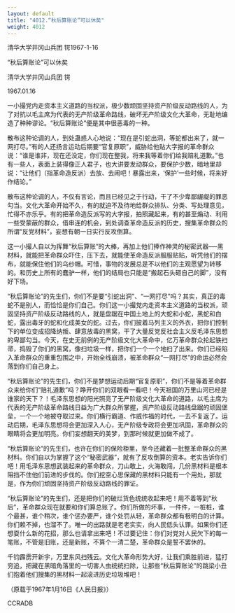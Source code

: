 ```yaml
---
layout: default
title: "4012.“秋后算账论”可以休矣"
weight: 4012
---
```


清华大学井冈山兵团  锷1967-1-16

“秋后算账论”可以休矣

清华大学井冈山兵团  锷

1967.01.16

一小撮党内走资本主义道路的当权派，极少数顽固坚持资产阶级反动路线的人，为了对抗以毛主席为代表的无产阶级革命路线，破坏无产阶级文化大革命，无耻地编造了种种谬论。“秋后算账论”便是其中很恶毒的一种。

散布这种论调的人，到处蛊惑人心地说：“现在是引蛇出洞，等蛇都出来了，就一网打尽。”有的人还扬言运动后期要“官复原职”，威胁给他贴大字报的革命群众说：“谁是谁非，现在还没定，你们现在整我，将来我等着你们给我赔礼道歉。”也有一些人，表面上装得像正人君子，也大讲要发动群众，要保护少数，暗地里却说：“让他们（指革命造反派）去放、去闹吧！暴露出来，‘保护’一些时候，将来好作结论。”

散布这种论调的人，不仅有言论，而且已经见之于行动，干了不少卑鄙龌龊的罪恶勾当。文化大革命开始不久，有的就迫不及待地给群众排队、分类、写处理意见，忙得不亦乐乎。有的把革命造反派写的大字报，拍照藏起来，有的甚至煽动、利用一些受蒙蔽的群众，借串连的机会，到处调查革命造反派的历史，搜集革命群众的所谓“反党材料”，妄想有朝一日实行反攻倒算。

这一小撮人自以为挥舞“秋后算账”的大棒，再加上他们捧作神灵的秘密武器──黑材料，就能把革命群众吓住，压下去，就能使革命造反派服服贴贴，听凭他们的摆布，就能保住他们的乌纱帽。可惜，事物的发展总是不以他们的主观愿望为转移的。和历史上所有的蠢驴一样，他们的结局也只能是“搬起石头砸自己的脚”，没有好下场。

“秋后算账论”的先生们，你们不是要“引蛇出洞”、“一网打尽”吗？其实，真正的毒蛇不是别人，而恰恰是你们自己。你们这一小撮党内走资本主义道路的当权派，顽固坚持资产阶级反动路线的人，就是盘踞在中国土地上的大蛇和小蛇，黑蛇和白蛇，露出毒牙的蛇和化成美女的蛇。过去，你们披着马列主义的外衣，把你们控制下的单位变成招降纳叛、肆意放毒的黑窝，干了大量反党反社会主义反毛泽东思想的卑鄙勾当。今天，在史无前例的无产阶级文化大革命中，亿万革命群众抡起铁扫帚，捣毁了你们的黑窝，像扫垃圾一样，把你们一个一个地扫了出来。你们已经陷入革命群众的重重包围之中，开始全线崩溃，被革命群众“一网打尽”的命运必然会落到你们自己身上。

“秋后算账论”的先生们，你们不是梦想运动后期“官复原职”，你们不是等着革命群众来给你们“赔礼道歉”吗？睁开你们的双眼看一看吧！今天祖国的万里山河已经是谁家的天下？！毛泽东思想的阳光照亮了无产阶级文化大革命的道路，以毛主席为代表的无产阶级革命路线日益为广大群众所掌握，资产阶级反动路线盘踞的顽固堡垒，一个一个地被夺取过来。你们横行霸道、作威作福的时代，一去不复返了。运动后期，毛泽东思想将会更加深入人心，无产阶级专政将会更加巩固，革命群众的眼睛将会更加明亮。你们妄想翻天的美梦，到那时候就更加做不成了。

“秋后算账论”的先生们，也许在你们的保险柜里，至今还藏着一批整革命群众的黑材料。你们自以为掌握了这个“秘密武器”，就有了反攻倒算的资本。老实告诉你们吧！用毛泽东思想武装起来的革命群众，刀山敢上，火海敢闯，几份黑材料是根本阻挡不住他们前进的步伐的。你们挖空心思保藏的黑材料只能有一个用处，那就是，作为你们顽固坚持资产阶级反动路线的罪证。

“秋后算账论”的先生们，还是把你们的破烂货色统统收起来吧！用不着等到“秋后”，革命群众现在就要和你们算总账了。你们所做的坏事，一件件，一桩桩，谁个最甚，谁个稍次，谁个惩办要严，谁个处罚从轻，革命群众都有极明白的计算。你们赖不掉，也溜不了。唯一的出路就是老老实实，向人民低头认罪。如果你们还想耍什么新的花招，那么也请拿出来吧！不过要记住：你们对党对人民欠下的每一笔账，不管是旧账，还是新账，不算个一清二楚，革命群众是誓不罢休的。

千钧霹雳开新宇，万里东风扫残云。文化大革命形势大好，让我们乘胜前进，猛打穷追，把藏在黑暗角落里的一切害人虫统统扫除，让那些“秋后算账论”的跳梁小丑们抱着他们搜集的黑材料一起滚进历史垃圾堆吧！

（原载于1967年1月16日《人民日报》）

CCRADB

